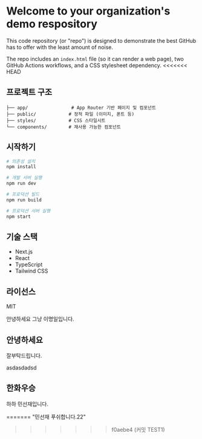 # Welcome to your organization's demo respository
This code repository (or "repo") is designed to demonstrate the best GitHub has to offer with the least amount of noise.

The repo includes an `index.html` file (so it can render a web page), two GitHub Actions workflows, and a CSS stylesheet dependency.
<<<<<<< HEAD

## 프로젝트 구조

```
├── app/                # App Router 기반 페이지 및 컴포넌트
├── public/            # 정적 파일 (이미지, 폰트 등)
├── styles/            # CSS 스타일시트
└── components/        # 재사용 가능한 컴포넌트
```

## 시작하기

```bash
# 의존성 설치
npm install

# 개발 서버 실행
npm run dev

# 프로덕션 빌드
npm run build

# 프로덕션 서버 실행
npm start
```

## 기술 스택

- Next.js
- React
- TypeScript
- Tailwind CSS

## 라이선스

MIT

안녕하세요 그냥 이명일입니다.

## 안녕하세요

잘부탁드립니다.

asdasdadsd

## 한화우승

하하 민선재입니다.

=======
"민선재 푸쉬합니다.22"
>>>>>>> f0aebe4 (커밋 TEST1)
